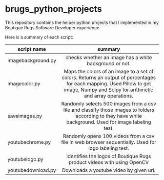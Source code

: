 # brugs_python_projects

This repository contains the helper python projects that I implemented in my Boutique Rugs Software Developer experience. 

Here is a summary of each script:

| script name        | summary           |
| ------------- |:-------------:| 
| imagebackground.py      | checks whether an image has a white background or not. | 
| imagecolor.py     | Maps the colors of an image to a set of colors. Returns an output of percentages for each mapping. Used Pillow to get image, Numpy and Scipy for arithmetic and array operations.    |   
| saveimages.py | Randomly selects 500 images from a csv file and classify those images to folders according to they have white background. Used for image labeling test.     |  
| youtubechrome.py | Randomly opens 100 videos from a csv file in web browser sequentially. Used for logo labeling test.  |  
| youtubelogo.py | Identifies the logos of Boutique Rugs product videos with using OpenCV  |  
| youtubedownload.py | Downloads a youtube video by given url.  |  


